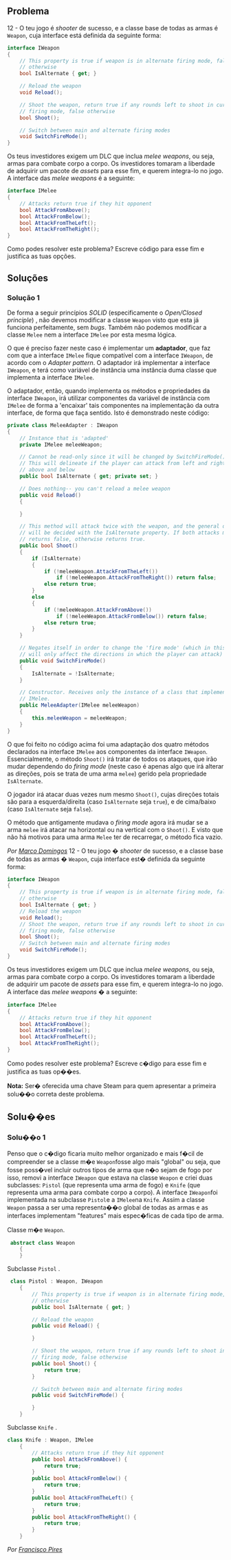 ## Problema

12 - O teu jogo é _shooter_ de sucesso, e a classe base de todas as armas é
`Weapon`, cuja interface está definida da seguinte forma:

```cs
interface IWeapon
{
    // This property is true if weapon is in alternate firing mode, false
    // otherwise
    bool IsAlternate { get; }

    // Reload the weapon
    void Reload();

    // Shoot the weapon, return true if any rounds left to shoot in current
    // firing mode, false otherwise
    bool Shoot();

    // Switch between main and alternate firing modes
    void SwitchFireMode();
}
```

Os teus investidores exigem um DLC que inclua _melee weapons_, ou seja, armas
para combate corpo a corpo. Os investidores tomaram a liberdade de adquirir um
pacote de _assets_ para esse fim, e querem integra-lo no jogo. A interface das
_melee weapons_ é a seguinte:

```cs
interface IMelee
{
    // Attacks return true if they hit opponent
    bool AttackFromAbove();
    bool AttackFromBelow();
    bool AttackFromTheLeft();
    bool AttackFromTheRight();
}
```

Como podes resolver este problema? Escreve código para esse fim e justifica as
tuas opções.

## Soluções 

### Solução 1

De forma a seguir princípios *SOLID* (especificamente o *Open/Closed principle*)
, não devemos modificar a classe `Weapon` visto que esta já funciona 
perfeitamente, sem *bugs*. Também não podemos modificar a classe `Melee` nem a 
interface `IMelee` por esta mesma lógica.

O que é preciso fazer neste caso é implementar um **adaptador**, que faz com
que a interface `IMelee` fique compatível com a interface `IWeapon`, de acordo
com o *Adapter pattern*. O adaptador irá implementar a interface `IWeapon`, e 
terá como variável de instância uma instância duma classe que implementa a 
interface `IMelee`. 

O adaptador, então, quando implementa os métodos e
propriedades da interface `IWeapon`, irá utilizar componentes da variável de 
instância com `IMelee` de forma a 'encaixar' tais componentes na implementação
da outra interface, de forma que faça sentido. Isto é demonstrado neste código:

```cs
private class MeleeAdapter : IWeapon
{
    // Instance that is 'adapted'
    private IMelee meleeWeapon;

    // Cannot be read-only since it will be changed by SwitchFireMode().
    // This will delineate if the player can attack from left and right or
    // above and below
    public bool IsAlternate { get; private set; }

    // Does nothing-- you can't reload a melee weapon
    public void Reload()
    {

    }

    // This method will attack twice with the weapon, and the general direction
    // will be decided with the IsAlternate property. If both attacks miss, it
    // returns false, otherwise returns true.
    public bool Shoot()
    {
        if (IsAlternate)
        {
            if (!meleeWeapon.AttackFromTheLeft())
                if (!meleeWeapon.AttackFromTheRight()) return false;
            else return true;
        }
        else
        {
            if (!meleeWeapon.AttackFromAbove())
                if (!meleeWeapon.AttackFromBelow()) return false;
            else return true;
        }
    }

    // Negates itself in order to change the 'fire mode' (which in this case 
    // will only affect the directions in which the player can attack)
    public void SwitchFireMode()
    {
        IsAlternate = !IsAlternate;
    }

    // Constructor. Receives only the instance of a class that implements
    // IMelee.
    public MeleeAdapter(IMelee meleeWeapon)
    {
        this.meleeWeapon = meleeWeapon;
    }
}
```

O que foi feito no código acima foi uma adaptação dos quatro métodos declarados
na interface `IMelee` aos componentes da interface `IWeapon`. Essencialmente, 
o método `Shoot()` irá tratar de todos os ataques, que irão mudar dependendo do
*firing mode* (neste caso é apenas algo que irá alterar as direções, pois se 
trata de uma arma `melee`) gerido pela propriedade `IsAlternate`.

O jogador irá atacar duas vezes num mesmo `Shoot()`, cujas direções totais são
para a esquerda/direita (caso `IsAlternate` seja `true`), e de cima/baixo (caso
`IsAlternate` seja `false`).

O método que antigamente mudava o *firing mode* agora irá mudar se a arma 
`melee` irá atacar na horizontal ou na vertical com o `Shoot()`. E visto que 
não há motivos para uma arma `Melee` ter de recarregar, o método fica vazio.

*Por [Marco Domingos](https://github.com/condmaker)*
12 - O teu jogo � _shooter_ de sucesso, e a classe base de todas as armas �
`Weapon`, cuja interface est� definida da seguinte forma:

```cs
interface IWeapon
{
    // This property is true if weapon is in alternate firing mode, false
    // otherwise
    bool IsAlternate { get; }
    // Reload the weapon
    void Reload();
    // Shoot the weapon, return true if any rounds left to shoot in current
    // firing mode, false otherwise
    bool Shoot();
    // Switch between main and alternate firing modes
    void SwitchFireMode();
}
```

Os teus investidores exigem um DLC que inclua _melee weapons_, ou seja, armas
para combate corpo a corpo. Os investidores tomaram a liberdade de adquirir um
pacote de _assets_ para esse fim, e querem integra-lo no jogo. A interface das
_melee weapons_ � a seguinte:

```cs
interface IMelee
{
    // Attacks return true if they hit opponent
    bool AttackFromAbove();
    bool AttackFromBelow();
    bool AttackFromTheLeft();
    bool AttackFromTheRight();
}
```

Como podes resolver este problema? Escreve c�digo para esse fim e justifica as
tuas op��es.

**Nota:** Ser� oferecida uma chave Steam para quem apresentar a primeira solu��o
correta deste problema.

## Solu��es 

### Solu��o 1

Penso que o c�digo ficaria muito melhor organizado e mais f�cil de compreender se a classe m�e `Weapon`fosse algo mais "global" ou seja, que fosse poss�vel incluir outros tipos de arma que n�o sejam de fogo por isso, removi a interface `IWeapon` que estava na classe `Weapon` e criei duas subclasses: `Pistol` (que representa uma arma de fogo) e `Knife` (que representa uma arma para combate corpo a corpo). A interface `IWeapon`foi implementada na subclasse `Pistol`e a `IMelee`na `Knife`.
Assim a classe `Weapon` passa a ser uma representa��o global de todas as armas e as interfaces implementam "features" mais espec�ficas de cada tipo de arma.

Classe m�e `Weapon`.

```cs
 abstract class Weapon
    {
    }
```

Subclasse `Pistol` .

```cs
 class Pistol : Weapon, IWeapon
    {
        // This property is true if weapon is in alternate firing mode, false
        // otherwise
        public bool IsAlternate { get; }

        // Reload the weapon
        public void Reload() {

        }

        // Shoot the weapon, return true if any rounds left to shoot in current
        // firing mode, false otherwise
        public bool Shoot() {
            return true;
        }

        // Switch between main and alternate firing modes
        public void SwitchFireMode() {

        }
    }
```

Subclasse `Knife` .

```cs
class Knife : Weapon, IMelee
    {
        // Attacks return true if they hit opponent
        public bool AttackFromAbove() {
            return true;
        }
        public bool AttackFromBelow() {
            return true;
        }
        public bool AttackFromTheLeft() {
            return true;
        }
        public bool AttackFromTheRight() {
            return true;
        }
    }
```


*Por [Francisco Pires](https://github.com/FRP7)*